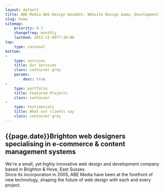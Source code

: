 ```yaml
---
layout: default
title: ABE Media Web Design &middot; Website Design &amp; Development
slug: home
sitemap:
    priority: 0.7
    changefreq: monthly
    lastmod: 2013-11-09T7:30:00
top:
    type: carousel
bottom: 
-
    type: services
    title: Our Services
    class: container grey
    params:
        desc: true
-
    type: portfolio
    title: Featured Projects
    class: container
-
    type: testimonials
    title: What our clients say
    class: container grey
---
```

<h2>{{page.date}}Brighton web designers specialising in e-commerce &amp; content management systems</h2>
<p class="lead">We're a small, yet highly innovative web design and development company based in Brighton &amp; Hove, East Sussex.<br>
Since its incorporation in 2005, ABE Media have been at the forefront of new technology, shaping the future of web design with each and every project.</p>
<!--
> The website looks amazing. Thank you so much.  
> <small>Heather Hilder-Darling Callaways Estate Agents</small>
-->
